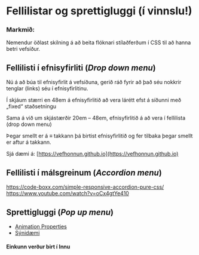 # Fellilistar og sprettigluggi (í vinnslu!)

### Markmið:
Nemendur öðlast skilning á að beita flóknari stílaðferðum í CSS til að hanna betri vefsíður.

## Fellilisti í efnisyfirliti (_Drop down menu_)

Nú á að búa til efnisyfirlit á vefsíðuna, gerið ráð fyrir að það séu nokkrir tenglar (links) séu í efnisyfirlitinu.  
 
Í skjáum stærri en 48em á efnisyfirlitið að vera lárétt efst á síðunni með „fixed“ staðsetningu

Sama á við um skjástærðir 20em – 48em, efnisyfirlitið á að vera í fellilista (drop down menu)
 
Þegar smellt er á ≡ takkann þá birtist efnisyfirlitið og fer tilbaka þegar smellt er aftur á takkann. 

Sjá dæmi á: [https://vefhonnun.github.io](https://vefhonnun.github.io)

## Fellilisti í málsgreinum (_Accordion menu_)
https://code-boxx.com/simple-responsive-accordion-pure-css/
https://www.youtube.com/watch?v=oCx4gtYe410

## Sprettigluggi (_Pop up menu_)


* [Animation Properties](Námsefni-4/animation-properties.md)
* [Sýnidæmi](https://github.com/vefhonnun/synidaemi/tree/main/verkefni-4)

#### Einkunn verður birt í Innu
